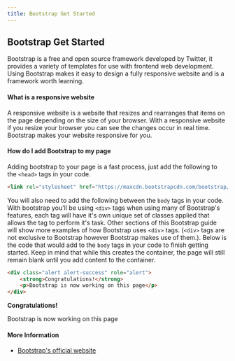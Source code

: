 ```yaml
---
title: Bootstrap Get Started
---
```

## Bootstrap Get Started
Bootstrap is a free and open source framework developed by Twitter, it provides a variety of templates for use with frontend web development. Using Bootstrap makes it easy to design a fully responsive website and is a framework worth learning.

#### What is a responsive website
A responsive website is a website that resizes and rearranges that items on the page depending on the size of your browser. With a responsive website if you resize your browser you can see the changes occur in real time. Bootstrap makes your website responsive for you.

#### How do I add Bootstrap to my page
Adding bootstrap to your page is a fast process, just add the following to the `<head>` tags in your code.
```html
<link rel="stylesheet" href="https://maxcdn.bootstrapcdn.com/bootstrap/3.3.7/css/bootstrap.min.css" integrity="sha384-BVYiiSIFeK1dGmJRAkycuHAHRg32OmUcww7on3RYdg4Va+PmSTsz/K68vbdEjh4u" crossorigin="anonymous">
```

You will also need to add the following between the `body` tags in your code. With bootstrap you'll be using `<div>` tags when using many of Bootstrap's features, each tag will have it's own unique set of classes applied that allows the tag to perform it's task. Other sections of this Bootstrap guide will show more examples of how Bootstrap uses `<div>` tags. (`<div>` tags are not exclusive to Bootstrap however Bootstrap makes use of them.). Below is the code that would add to the `body` tags in your code to finish getting started. Keep in mind that while this creates the container, the page will still remain blank until you add content to the container.
```html
<div class="alert alert-success" role="alert">
    <strong>Congratulations!</strong>
    <p>Bootstrap is now working on this page</p>
</div>
```
<div class="alert alert-success" role="alert">
    <strong>Congratulations!</strong>
    <p>Bootstrap is now working on this page</p>
</div>

#### More Information
* <a href='http://getbootstrap.com/getting-started/' target='_blank' rel='nofollow'>Bootstrap's official website</a>
